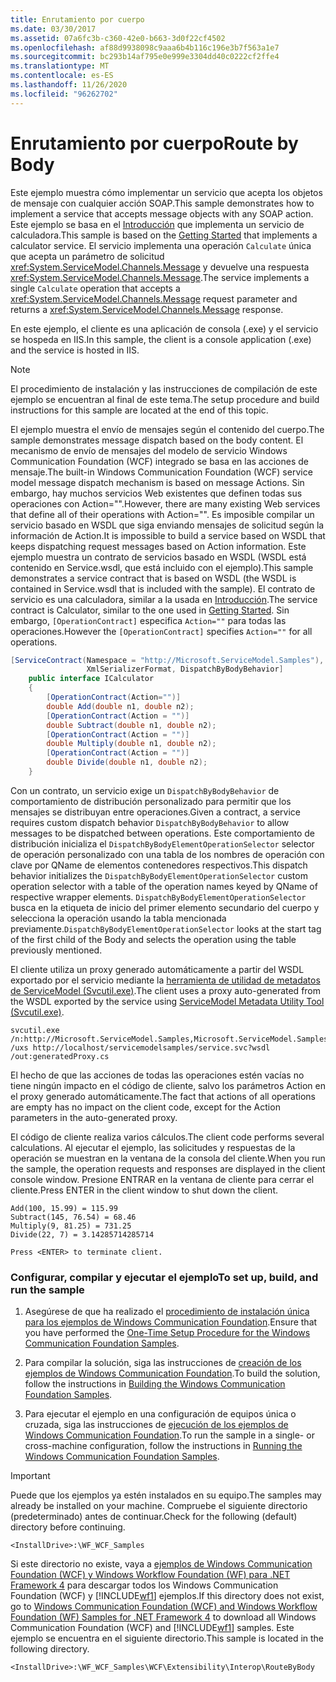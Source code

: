 ```yaml
---
title: Enrutamiento por cuerpo
ms.date: 03/30/2017
ms.assetid: 07a6fc3b-c360-42e0-b663-3d0f22cf4502
ms.openlocfilehash: af88d9938098c9aaa6b4b116c196e3b7f563a1e7
ms.sourcegitcommit: bc293b14af795e0e999e3304dd40c0222cf2ffe4
ms.translationtype: MT
ms.contentlocale: es-ES
ms.lasthandoff: 11/26/2020
ms.locfileid: "96262702"
---
```

# <a name="route-by-body"></a><span data-ttu-id="b177c-102">Enrutamiento por cuerpo</span><span class="sxs-lookup"><span data-stu-id="b177c-102">Route by Body</span></span>

<span data-ttu-id="b177c-103">Este ejemplo muestra cómo implementar un servicio que acepta los objetos de mensaje con cualquier acción SOAP.</span><span class="sxs-lookup"><span data-stu-id="b177c-103">This sample demonstrates how to implement a service that accepts message objects with any SOAP action.</span></span> <span data-ttu-id="b177c-104">Este ejemplo se basa en el [Introducción](getting-started-sample.md) que implementa un servicio de calculadora.</span><span class="sxs-lookup"><span data-stu-id="b177c-104">This sample is based on the [Getting Started](getting-started-sample.md) that implements a calculator service.</span></span> <span data-ttu-id="b177c-105">El servicio implementa una operación `Calculate` única que acepta un parámetro de solicitud <xref:System.ServiceModel.Channels.Message> y devuelve una respuesta <xref:System.ServiceModel.Channels.Message>.</span><span class="sxs-lookup"><span data-stu-id="b177c-105">The service implements a single `Calculate` operation that accepts a <xref:System.ServiceModel.Channels.Message> request parameter and returns a <xref:System.ServiceModel.Channels.Message> response.</span></span>  
  
 <span data-ttu-id="b177c-106">En este ejemplo, el cliente es una aplicación de consola (.exe) y el servicio se hospeda en IIS.</span><span class="sxs-lookup"><span data-stu-id="b177c-106">In this sample, the client is a console application (.exe) and the service is hosted in IIS.</span></span>  
  
> [!NOTE]
> <span data-ttu-id="b177c-107">El procedimiento de instalación y las instrucciones de compilación de este ejemplo se encuentran al final de este tema.</span><span class="sxs-lookup"><span data-stu-id="b177c-107">The setup procedure and build instructions for this sample are located at the end of this topic.</span></span>  
  
 <span data-ttu-id="b177c-108">El ejemplo muestra el envío de mensajes según el contenido del cuerpo.</span><span class="sxs-lookup"><span data-stu-id="b177c-108">The sample demonstrates message dispatch based on the body content.</span></span> <span data-ttu-id="b177c-109">El mecanismo de envío de mensajes del modelo de servicio Windows Communication Foundation (WCF) integrado se basa en las acciones de mensaje.</span><span class="sxs-lookup"><span data-stu-id="b177c-109">The built-in Windows Communication Foundation (WCF) service model message dispatch mechanism is based on message Actions.</span></span> <span data-ttu-id="b177c-110">Sin embargo, hay muchos servicios Web existentes que definen todas sus operaciones con Action="".</span><span class="sxs-lookup"><span data-stu-id="b177c-110">However, there are many existing Web services that define all of their operations with Action="".</span></span> <span data-ttu-id="b177c-111">Es imposible compilar un servicio basado en WSDL que siga enviando mensajes de solicitud según la información de Action.</span><span class="sxs-lookup"><span data-stu-id="b177c-111">It is impossible to build a service based on WSDL that keeps dispatching request messages based on Action information.</span></span> <span data-ttu-id="b177c-112">Este ejemplo muestra un contrato de servicios basado en WSDL (WSDL está contenido en Service.wsdl, que está incluido con el ejemplo).</span><span class="sxs-lookup"><span data-stu-id="b177c-112">This sample demonstrates a service contract that is based on WSDL (the WSDL is contained in Service.wsdl that is included with the sample).</span></span> <span data-ttu-id="b177c-113">El contrato de servicio es una calculadora, similar a la usada en [Introducción](getting-started-sample.md).</span><span class="sxs-lookup"><span data-stu-id="b177c-113">The service contract is Calculator, similar to the one used in [Getting Started](getting-started-sample.md).</span></span> <span data-ttu-id="b177c-114">Sin embargo, `[OperationContract]` especifica `Action=""` para todas las operaciones.</span><span class="sxs-lookup"><span data-stu-id="b177c-114">However the `[OperationContract]` specifies `Action=""` for all operations.</span></span>  
  
```csharp  
[ServiceContract(Namespace = "http://Microsoft.ServiceModel.Samples"),
                 XmlSerializerFormat, DispatchByBodyBehavior]  
    public interface ICalculator  
    {  
        [OperationContract(Action="")]  
        double Add(double n1, double n2);  
        [OperationContract(Action = "")]  
        double Subtract(double n1, double n2);  
        [OperationContract(Action = "")]  
        double Multiply(double n1, double n2);  
        [OperationContract(Action = "")]  
        double Divide(double n1, double n2);  
    }  
```  
  
 <span data-ttu-id="b177c-115">Con un contrato, un servicio exige un `DispatchByBodyBehavior` de comportamiento de distribución personalizado para permitir que los mensajes se distribuyan entre operaciones.</span><span class="sxs-lookup"><span data-stu-id="b177c-115">Given a contract, a service requires custom dispatch behavior `DispatchByBodyBehavior` to allow messages to be dispatched between operations.</span></span> <span data-ttu-id="b177c-116">Este comportamiento de distribución inicializa el `DispatchByBodyElementOperationSelector` selector de operación personalizado con una tabla de los nombres de operación con clave por QName de elementos contenedores respectivos.</span><span class="sxs-lookup"><span data-stu-id="b177c-116">This dispatch behavior initializes the `DispatchByBodyElementOperationSelector` custom operation selector with a table of the operation names keyed by QName of respective wrapper elements.</span></span> <span data-ttu-id="b177c-117">`DispatchByBodyElementOperationSelector` busca en la etiqueta de inicio del primer elemento secundario del cuerpo y selecciona la operación usando la tabla mencionada previamente.</span><span class="sxs-lookup"><span data-stu-id="b177c-117">`DispatchByBodyElementOperationSelector` looks at the start tag of the first child of the Body and selects the operation using the table previously mentioned.</span></span>  
  
 <span data-ttu-id="b177c-118">El cliente utiliza un proxy generado automáticamente a partir del WSDL exportado por el servicio mediante la [herramienta de utilidad de metadatos de ServiceModel (Svcutil.exe)](../servicemodel-metadata-utility-tool-svcutil-exe.md).</span><span class="sxs-lookup"><span data-stu-id="b177c-118">The client uses a proxy auto-generated from the WSDL exported by the service using [ServiceModel Metadata Utility Tool (Svcutil.exe)](../servicemodel-metadata-utility-tool-svcutil-exe.md).</span></span>  
  
```console  
svcutil.exe  /n:http://Microsoft.ServiceModel.Samples,Microsoft.ServiceModel.Samples /uxs http://localhost/servicemodelsamples/service.svc?wsdl /out:generatedProxy.cs  
```  
  
 <span data-ttu-id="b177c-119">El hecho de que las acciones de todas las operaciones estén vacías no tiene ningún impacto en el código de cliente, salvo los parámetros Action en el proxy generado automáticamente.</span><span class="sxs-lookup"><span data-stu-id="b177c-119">The fact that actions of all operations are empty has no impact on the client code, except for the Action parameters in the auto-generated proxy.</span></span>  
  
 <span data-ttu-id="b177c-120">El código de cliente realiza varios cálculos.</span><span class="sxs-lookup"><span data-stu-id="b177c-120">The client code performs several calculations.</span></span> <span data-ttu-id="b177c-121">Al ejecutar el ejemplo, las solicitudes y respuestas de la operación se muestran en la ventana de la consola del cliente.</span><span class="sxs-lookup"><span data-stu-id="b177c-121">When you run the sample, the operation requests and responses are displayed in the client console window.</span></span> <span data-ttu-id="b177c-122">Presione ENTRAR en la ventana de cliente para cerrar el cliente.</span><span class="sxs-lookup"><span data-stu-id="b177c-122">Press ENTER in the client window to shut down the client.</span></span>  
  
```console
Add(100, 15.99) = 115.99  
Subtract(145, 76.54) = 68.46  
Multiply(9, 81.25) = 731.25  
Divide(22, 7) = 3.14285714285714  
  
Press <ENTER> to terminate client.  
```  
  
### <a name="to-set-up-build-and-run-the-sample"></a><span data-ttu-id="b177c-123">Configurar, compilar y ejecutar el ejemplo</span><span class="sxs-lookup"><span data-stu-id="b177c-123">To set up, build, and run the sample</span></span>  
  
1. <span data-ttu-id="b177c-124">Asegúrese de que ha realizado el [procedimiento de instalación única para los ejemplos de Windows Communication Foundation](one-time-setup-procedure-for-the-wcf-samples.md).</span><span class="sxs-lookup"><span data-stu-id="b177c-124">Ensure that you have performed the [One-Time Setup Procedure for the Windows Communication Foundation Samples](one-time-setup-procedure-for-the-wcf-samples.md).</span></span>  
  
2. <span data-ttu-id="b177c-125">Para compilar la solución, siga las instrucciones de [creación de los ejemplos de Windows Communication Foundation](building-the-samples.md).</span><span class="sxs-lookup"><span data-stu-id="b177c-125">To build the solution, follow the instructions in [Building the Windows Communication Foundation Samples](building-the-samples.md).</span></span>  
  
3. <span data-ttu-id="b177c-126">Para ejecutar el ejemplo en una configuración de equipos única o cruzada, siga las instrucciones de [ejecución de los ejemplos de Windows Communication Foundation](running-the-samples.md).</span><span class="sxs-lookup"><span data-stu-id="b177c-126">To run the sample in a single- or cross-machine configuration, follow the instructions in [Running the Windows Communication Foundation Samples](running-the-samples.md).</span></span>  
  
> [!IMPORTANT]
> <span data-ttu-id="b177c-127">Puede que los ejemplos ya estén instalados en su equipo.</span><span class="sxs-lookup"><span data-stu-id="b177c-127">The samples may already be installed on your machine.</span></span> <span data-ttu-id="b177c-128">Compruebe el siguiente directorio (predeterminado) antes de continuar.</span><span class="sxs-lookup"><span data-stu-id="b177c-128">Check for the following (default) directory before continuing.</span></span>  
>
> `<InstallDrive>:\WF_WCF_Samples`  
>
> <span data-ttu-id="b177c-129">Si este directorio no existe, vaya a [ejemplos de Windows Communication Foundation (WCF) y Windows Workflow Foundation (WF) para .NET Framework 4](https://www.microsoft.com/download/details.aspx?id=21459) para descargar todos los Windows Communication Foundation (WCF) y [!INCLUDE[wf1](../../../../includes/wf1-md.md)] ejemplos.</span><span class="sxs-lookup"><span data-stu-id="b177c-129">If this directory does not exist, go to [Windows Communication Foundation (WCF) and Windows Workflow Foundation (WF) Samples for .NET Framework 4](https://www.microsoft.com/download/details.aspx?id=21459) to download all Windows Communication Foundation (WCF) and [!INCLUDE[wf1](../../../../includes/wf1-md.md)] samples.</span></span> <span data-ttu-id="b177c-130">Este ejemplo se encuentra en el siguiente directorio.</span><span class="sxs-lookup"><span data-stu-id="b177c-130">This sample is located in the following directory.</span></span>  
>
> `<InstallDrive>:\WF_WCF_Samples\WCF\Extensibility\Interop\RouteByBody`  
